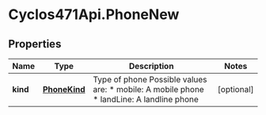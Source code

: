 # Cyclos471Api.PhoneNew

## Properties
Name | Type | Description | Notes
------------ | ------------- | ------------- | -------------
**kind** | [**PhoneKind**](PhoneKind.md) | Type of phone Possible values are: * mobile: A mobile phone * landLine: A landline phone  | [optional] 


